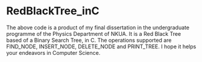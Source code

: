 # RedBlackTree_inC

The above code is a product of my final dissertation in the undergraduate programme of the Physics Department of NKUA. It is a Red Black Tree based of a Binary Search Tree, in C. The operations supported are FIND_NODE, INSERT_NODE, DELETE_NODE and PRINT_TREE. I hope it helps your endeavors in Computer Science.

